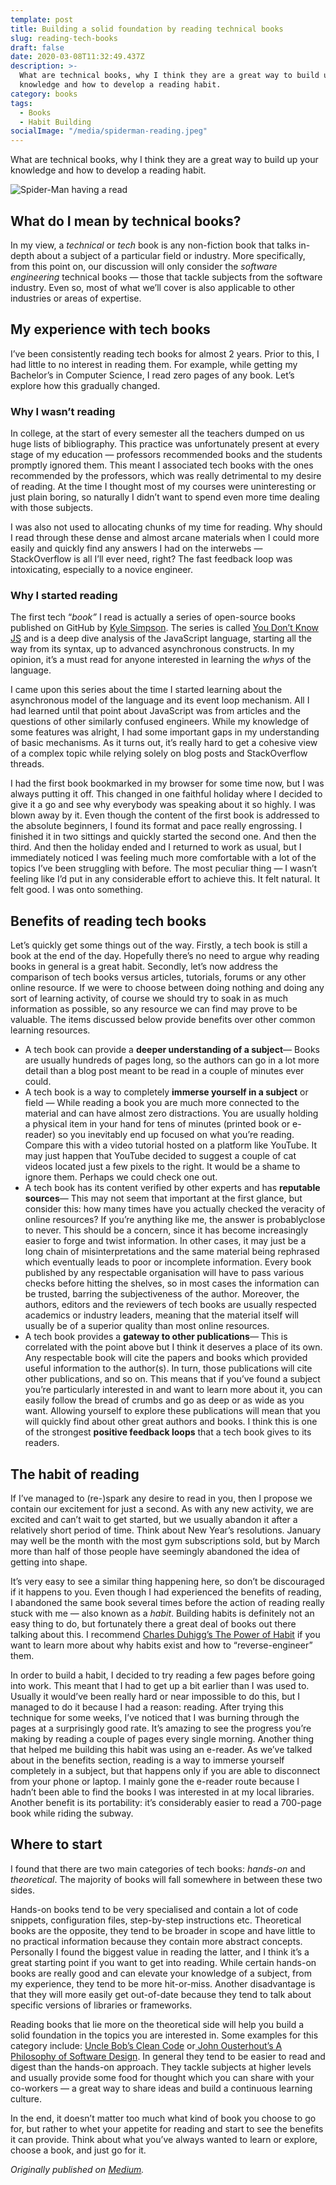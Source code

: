 ```yaml
---
template: post
title: Building a solid foundation by reading technical books
slug: reading-tech-books
draft: false
date: 2020-03-08T11:32:49.437Z
description: >-
  What are technical books, why I think they are a great way to build up your
  knowledge and how to develop a reading habit.
category: books
tags:
  - Books
  - Habit Building
socialImage: "/media/spiderman-reading.jpeg"
---
```


What are technical books, why I think they are a great way to build up your knowledge and how to develop a reading habit.

![Spider-Man having a read](/media/spiderman-reading.jpeg "The friendly neighbour spider having a read.")

## What do I mean by technical books?

In my view, a _technical_ or _tech_ book is any non-fiction book that talks in-depth about a subject of a particular field or industry. More specifically, from this point on, our discussion will only consider the _software engineering_ technical books — those that tackle subjects from the software industry. Even so, most of what we’ll cover is also applicable to other industries or areas of expertise.

## My experience with tech books

I’ve been consistently reading tech books for almost 2 years. Prior to this, I had little to no interest in reading them. For example, while getting my Bachelor’s in Computer Science, I read zero pages of any book. Let’s explore how this gradually changed.

### Why I wasn’t reading

In college, at the start of every semester all the teachers dumped on us huge lists of bibliography. This practice was unfortunately present at every stage of my education — professors recommended books and the students promptly ignored them. This meant I associated tech books with the ones recommended by the professors, which was really detrimental to my desire of reading. At the time I thought most of my courses were uninteresting or just plain boring, so naturally I didn’t want to spend even more time dealing with those subjects.

I was also not used to allocating chunks of my time for reading. Why should I read through these dense and almost arcane materials when I could more easily and quickly find any answers I had on the interwebs — StackOverflow is all I’ll ever need, right? The fast feedback loop was intoxicating, especially to a novice engineer.

### Why I started reading

The first tech “_book”_ I read is actually a series of open-source books published on GitHub by [Kyle Simpson](https://twitter.com/getify). The series is called [You Don’t Know JS](https://github.com/getify/You-Dont-Know-JS) and is a deep dive analysis of the JavaScript language, starting all the way from its syntax, up to advanced asynchronous constructs. In my opinion, it’s a must read for anyone interested in learning the _whys_ of the language.

I came upon this series about the time I started learning about the asynchronous model of the language and its event loop mechanism. All I had learned until that point about JavaScript was from articles and the questions of other similarly confused engineers. While my knowledge of some features was alright, I had some important gaps in my understanding of basic mechanisms. As it turns out, it’s really hard to get a cohesive view of a complex topic while relying solely on blog posts and StackOverflow threads.

I had the first book bookmarked in my browser for some time now, but I was always putting it off. This changed in one faithful holiday where I decided to give it a go and see why everybody was speaking about it so highly. I was blown away by it. Even though the content of the first book is addressed to the absolute beginners, I found its format and pace really engrossing. I finished it in two sittings and quickly started the second one. And then the third. And then the holiday ended and I returned to work as usual, but I immediately noticed I was feeling much more comfortable with a lot of the topics I’ve been struggling with before. The most peculiar thing — I wasn’t feeling like I’d put in any considerable effort to achieve this. It felt natural. It felt good. I was onto something.

## Benefits of reading tech books

Let’s quickly get some things out of the way. Firstly, a tech book is still a book at the end of the day. Hopefully there’s no need to argue why reading books in general is a great habit. Secondly, let’s now address the comparison of tech books versus articles, tutorials, forums or any other online resource. If we were to choose between doing nothing and doing any sort of learning activity, of course we should try to soak in as much information as possible, so any resource we can find may prove to be valuable. The items discussed below provide benefits over other common learning resources.

- A tech book can provide a **deeper understanding of a subject**— Books are usually hundreds of pages long, so the authors can go in a lot more detail than a blog post meant to be read in a couple of minutes ever could.
- A tech book is a way to completely **immerse yourself in a subject** or field — While reading a book you are much more connected to the material and can have almost zero distractions. You are usually holding a physical item in your hand for tens of minutes (printed book or e-reader) so you inevitably end up focused on what you’re reading. Compare this with a video tutorial hosted on a platform like YouTube. It may just happen that YouTube decided to suggest a couple of cat videos located just a few pixels to the right. It would be a shame to ignore them. Perhaps we could check one out.
- A tech book has its content verified by other experts and has **reputable sources**— This may not seem that important at the first glance, but consider this: how many times have you actually checked the veracity of online resources? If you’re anything like me, the answer is probablyclose to never. This should be a concern, since it has become increasingly easier to forge and twist information. In other cases, it may just be a long chain of misinterpretations and the same material being rephrased which eventually leads to poor or incomplete information. Every book published by any respectable organisation will have to pass various checks before hitting the shelves, so in most cases the information can be trusted, barring the subjectiveness of the author. Moreover, the authors, editors and the reviewers of tech books are usually respected academics or industry leaders, meaning that the material itself will usually be of a superior quality than most online resources.
- A tech book provides a **gateway to other publications**— This is correlated with the point above but I think it deserves a place of its own. Any respectable book will cite the papers and books which provided useful information to the author(s). In turn, those publications will cite other publications, and so on. This means that if you’ve found a subject you’re particularly interested in and want to learn more about it, you can easily follow the bread of crumbs and go as deep or as wide as you want. Allowing yourself to explore these publications will mean that you will quickly find about other great authors and books. I think this is one of the strongest **positive feedback loops** that a tech book gives to its readers.

## The habit of reading

If I’ve managed to (re-)spark any desire to read in you, then I propose we contain our excitement for just a second. As with any new activity, we are excited and can’t wait to get started, but we usually abandon it after a relatively short period of time. Think about New Year’s resolutions. January may well be the month with the most gym subscriptions sold, but by March more than half of those people have seemingly abandoned the idea of getting into shape.

It’s very easy to see a similar thing happening here, so don’t be discouraged if it happens to you. Even though I had experienced the benefits of reading, I abandoned the same book several times before the action of reading really stuck with me — also known as a _habit_. Building habits is definitely not an easy thing to do, but fortunately there a great deal of books out there talking about this. I recommend [Charles Duhigg’s The Power of Habit](https://charlesduhigg.com/the-power-of-habit/) if you want to learn more about why habits exist and how to “reverse-engineer” them.

In order to build a habit, I decided to try reading a few pages before going into work. This meant that I had to get up a bit earlier than I was used to. Usually it would’ve been really hard or near impossible to do this, but I managed to do it because I had a reason: reading. After trying this technique for some weeks, I’ve noticed that I was burning through the pages at a surprisingly good rate. It’s amazing to see the progress you’re making by reading a couple of pages every single morning. Another thing that helped me building this habit was using an e-reader. As we’ve talked about in the benefits section, reading is a way to immerse yourself completely in a subject, but that happens only if you are able to disconnect from your phone or laptop. I mainly gone the e-reader route because I hadn’t been able to find the books I was interested in at my local libraries. Another benefit is its portability: it’s considerably easier to read a 700-page book while riding the subway.

## Where to start

I found that there are two main categories of tech books: _hands-on_ and _theoretical_. The majority of books will fall somewhere in between these two sides.

Hands-on books tend to be very specialised and contain a lot of code snippets, configuration files, step-by-step instructions etc. Theoretical books are the opposite, they tend to be broader in scope and have little to no practical information because they contain more abstract concepts. Personally I found the biggest value in reading the latter, and I think it’s a great starting point if you want to get into reading. While certain hands-on books are really good and can elevate your knowledge of a subject, from my experience, they tend to be more hit-or-miss. Another disadvantage is that they will more easily get out-of-date because they tend to talk about specific versions of libraries or frameworks.

Reading books that lie more on the theoretical side will help you build a solid foundation in the topics you are interested in. Some examples for this category include: [Uncle Bob’s Clean Code](https://www.amazon.com/Clean-Code-Handbook-Software-Craftsmanship/dp/0132350882) or[ John Ousterhout’s A Philosophy of Software Design](https://www.amazon.com/Philosophy-Software-Design-John-Ousterhout-ebook/dp/B07N1XLQ7D). In general they tend to be easier to read and digest than the hands-on approach. They tackle subjects at higher levels and usually provide some food for thought which you can share with your co-workers — a great way to share ideas and build a continuous learning culture.

In the end, it doesn’t matter too much what kind of book you choose to go for, but rather to whet your appetite for reading and start to see the benefits it can provide. Think about what you’ve always wanted to learn or explore, choose a book, and just go for it.

_Originally published on [Medium](https://medium.com/@ovidiugiorgi/reading-technical-books-5598877e6edd)._
